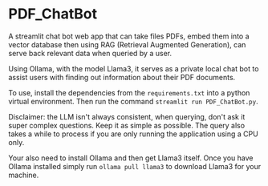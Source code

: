 # PDF_ChatBot

A streamlit chat bot web app that can take files PDFs, embed them into a vector database then using RAG (Retrieval Augmented Generation), can serve back relevant data when queried by a user.

Using Ollama, with the model Llama3, it serves as a private local chat bot to assist users with finding out information about their PDF documents.

To use, install the dependencies from the `requirements.txt` into a python virtual environment. Then run the command `streamlit run PDF_ChatBot.py`.

Disclaimer: the LLM isn't always consistent, when querying, don't ask it super complex questions. Keep it as simple as possible. The query also takes a while to process if you are only running the application using a CPU only.

Your also need to install Ollama and then get Llama3 itself. Once you have Ollama installed simply run `ollama pull llama3` to download Llama3 for your machine.
